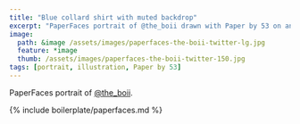 ```yaml
---
title: "Blue collard shirt with muted backdrop"
excerpt: "PaperFaces portrait of @the_boii drawn with Paper by 53 on an iPad."
image: 
  path: &image /assets/images/paperfaces-the-boii-twitter-lg.jpg 
  feature: *image
  thumb: /assets/images/paperfaces-the-boii-twitter-150.jpg
tags: [portrait, illustration, Paper by 53]
---
```


PaperFaces portrait of [@the_boii](http://twitter.com/the_boii).

{% include boilerplate/paperfaces.md %}